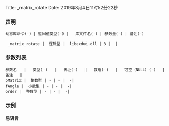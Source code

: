 Title: _matrix_rotate
Date: 2019年8月4日11时52分22秒



### 声明


```table
动态库命令(-) | 返回值类型(-) |   库文件名(-) | 参数量(-) | 备注(-)

 _matrix_rotate |  逻辑型 |  libexdui.dll | 3 |  | 
```


### 参数列表

```table
参数名   |   类型(-)   |   传址(-)   |   数组(-)   |   可空（NULL）(-)   |   备注   |
pMatrix |  整数型 | - | - |  -| 
fAngle |  小数型 | - | - |  -| 
order |  整数型 | - | - |  -| 
```




### 示例
#### 易语言
```c

```